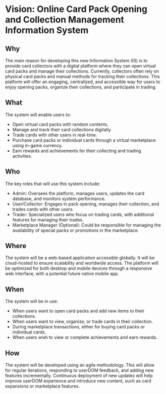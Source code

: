 # Vision: Online Card Pack Opening and Collection Management Information System

## Why
The main reason for developing this new Information System (IS) is to provide card collectors
with a digital platform where they can open virtual card packs and manage their collections.
Currently, collectors often rely on physical card packs and manual methods for tracking their collections.
This platform will offer an engaging, centralized, and accessible way for users to enjoy
opening packs, organize their collections, and participate in trading.

## What
The system will enable users to:

- Open virtual card packs with random contents.
- Manage and track their card collections digitally.
- Trade cards with other users in real-time.
- Purchase card packs or individual cards through a virtual marketplace using in-game currency.
- Earn rewards and achievements for their collecting and trading activities.

## Who
The key roles that will use this system include:

- Admin: Oversees the platform, manages users, updates the card database, and monitors system performance.
- User/Collector: Engages in pack opening, manages their collection, and trades cards with other users.
- Trader: Specialized users who focus on trading cards, with additional features for managing their trades.
- Marketplace Manager (Optional): Could be responsible for managing the availability of special packs or promotions in the marketplace.

## Where
The system will be a web-based application accessible globally. It will be cloud-hosted to ensure scalability and worldwide access.
The platform will be optimized for both desktop and mobile devices through a responsive web interface, with a potential future native mobile app.

## When
The system will be in use:

- When users want to open card packs and add new items to their collections.
- When users want to view, organize, or trade cards in their collection.
- During marketplace transactions, either for buying card packs or individual cards.
- When users wish to view or complete achievements and earn rewards.

## How

The system will be developed using an agile methodology. This will allow for regular iterations, responding to userDOM feedback,
and adding new features incrementally. Continuous deployment of new updates will help improve userDOM experience and introduce
new content, such as card expansions or marketplace features.